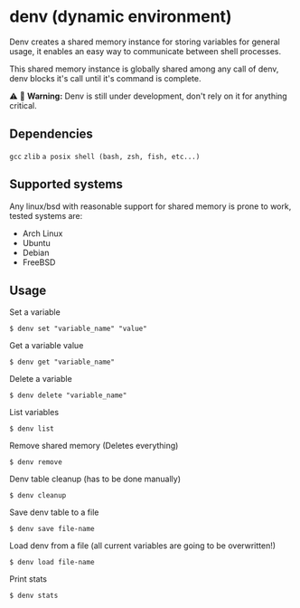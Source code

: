 # denv (dynamic environment)
Denv creates a shared memory instance for storing variables for general usage, it enables an easy way to communicate between shell processes.

This shared memory instance is globally shared among any call of denv, denv blocks it's call until it's command is complete.

:warning: :construction: **Warning:** Denv is still under development, don't rely on it for anything critical.

## Dependencies
`gcc` `zlib` `a posix shell (bash, zsh, fish, etc...)`

## Supported systems
Any linux/bsd with reasonable support for shared memory is prone to work, tested systems are:
* Arch Linux
* Ubuntu
* Debian
* FreeBSD

## Usage
Set a variable
```
$ denv set "variable_name" "value"
```
Get a variable value
```
$ denv get "variable_name"
```
Delete a variable
```
$ denv delete "variable_name"
```
List variables
```
$ denv list
```
Remove shared memory (Deletes everything)
```
$ denv remove
```
Denv table cleanup (has to be done manually)
```
$ denv cleanup
```
Save denv table to a file
```
$ denv save file-name
```
Load denv from a file (all current variables are going to be overwritten!)
```
$ denv load file-name
```
Print stats
```
$ denv stats
```
